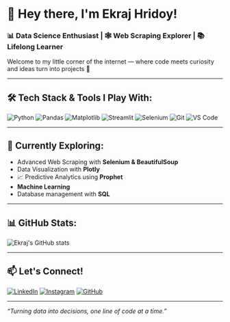 # 👋 Hey there, I'm Ekraj Hridoy!

### 📊 Data Science Enthusiast | 🕸️ Web Scraping Explorer | 📚 Lifelong Learner

Welcome to my little corner of the internet — where code meets curiosity and ideas turn into projects 🚀

---

## 🛠️ Tech Stack & Tools I Play With:
![Python](https://img.shields.io/badge/-Python-333333?style=flat&logo=python)
![Pandas](https://img.shields.io/badge/-Pandas-333333?style=flat&logo=pandas)
![Matplotlib](https://img.shields.io/badge/-Matplotlib-333333?style=flat&logo=matplotlib)
![Streamlit](https://img.shields.io/badge/-Streamlit-333333?style=flat&logo=streamlit)
![Selenium](https://img.shields.io/badge/-Selenium-333333?style=flat&logo=selenium)
![Git](https://img.shields.io/badge/-Git-333333?style=flat&logo=git)
![VS Code](https://img.shields.io/badge/-VS%20Code-333333?style=flat&logo=visual-studio-code)

---

## 🌱 Currently Exploring:
- Advanced Web Scraping with **Selenium & BeautifulSoup**
- Data Visualization with **Plotly**
- 📈 Predictive Analytics using **Prophet**
- **Machine Learning**
- Database management with **SQL**

---

## 📊 GitHub Stats:
![Ekraj's GitHub stats](https://github-readme-stats.vercel.app/api?username=ekrajhridoy&show_icons=true&theme=tokyonight)

---

## 📫 Let's Connect!
[![LinkedIn](https://img.shields.io/badge/-LinkedIn-0077B5?style=flat&logo=linkedin&logoColor=white)](https://www.linkedin.com/in/ekrajhridoy/)
[![Instagram](https://img.shields.io/badge/-Instagram-E4405F?style=flat&logo=instagram&logoColor=white)](https://www.instagram.com/_ekraaaaaj_/)
[![GitHub](https://img.shields.io/badge/-GitHub-333333?style=flat&logo=github&logoColor=white)](https://github.com/ekrajhridoy)

---

_“Turning data into decisions, one line of code at a time.”_

